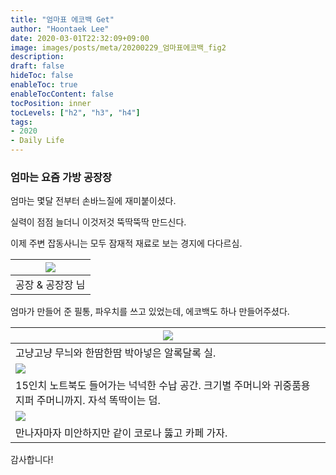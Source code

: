 ```yaml
---
title: "엄마표 에코백 Get"
author: "Hoontaek Lee"
date: 2020-03-01T22:32:09+09:00
image: images/posts/meta/20200229_엄마표에코백_fig2
description:
draft: false
hideToc: false
enableToc: true
enableTocContent: false
tocPosition: inner
tocLevels: ["h2", "h3", "h4"]
tags:
- 2020
- Daily Life
---
```


### 엄마는 요즘 가방 공장장

엄마는 몇달 전부터 손바느질에 재미붙이셨다.

실력이 점점 늘더니 이것저것 뚝딱뚝딱 만드신다.

이제 주변 잡동사니는 모두 잠재적 재료로 보는 경지에 다다르심.

| ![](\en\posts\20200229_엄마표에코백\20200229_엄마표에코백_fig1.jpg) |
| :----------------------------------------------------------: |
|                       공장 & 공장장 님                       |



엄마가 만들어 준 필통, 파우치를 쓰고 있었는데, 에코백도 하나 만들어주셨다. 

| ![](\en\posts\20200229_엄마표에코백\20200229_엄마표에코백_fig2.jpg) |
| ------------------------------------------------------------ |
| 고냥고냥 무늬와 한땀한땀 박아넣은 알록달록 실.               |
| ![](\en\posts\20200229_엄마표에코백\20200229_엄마표에코백_fig3.jpg) |
| 15인치 노트북도 들어가는 넉넉한 수납 공간. 크기별 주머니와 귀중품용 지퍼 주머니까지. 자석 똑딱이는 덤. |
| ![](\en\posts\20200229_엄마표에코백\20200229_엄마표에코백_fig4.jpg) |
| 만나자마자 미안하지만 같이 코로나 뚫고 카페 가자.            |



감사합니다!

